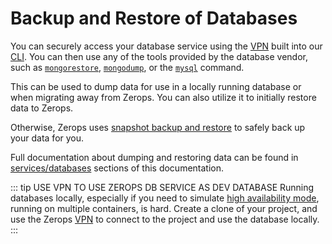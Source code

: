 # Backup and Restore of Databases

You can securely access your database service using the [VPN](/documentation/cli/vpn.html) built into our [CLI](/documentation/cli/installation-authorization.html). You can then use any of the tools provided by the database vendor, such as [`mongorestore`](https://docs.mongodb.com/manual/reference/program/mongorestore/), [`mongodump`](https://docs.mongodb.com/manual/reference/program/mongodump/), or the [`mysql`](https://dev.mysql.com/doc/refman/8.0/en/mysql.html) command.

This can be used to dump data for use in a locally running database or when migrating away from Zerops. You can also utilize it to initially restore data to Zerops.

Otherwise, Zerops uses [snapshot backup and restore](/documentation/backup-restore/snapshot-backup.html) to safely back up your data for you.

Full documentation about dumping and restoring data can be found in [services/databases](https://dev.mysql.com/doc/refman/8.0/en/mysql.html) sections of this documentation.

::: tip USE VPN TO USE ZEROPS DB SERVICE AS DEV DATABASE
Running databases locally, especially if you need to simulate [high availability mode](/documentation/ha/why-should-i-want-high-availability.html), running on multiple containers, is hard. Create a clone of your project, and use the Zerops [VPN](/documentation/cli/vpn.html) to connect to the project and use the database locally.
:::
